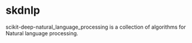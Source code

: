 # skdnlp
scikit-deep-natural_language_processing is a collection of algorithms for Natural language processing.
